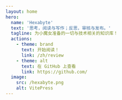 ```yaml
---
layout: home
hero:
  name: 'Hexabyte'
  text: '思考，阅读与写作；反思，审核与发布。'
  tagline: 为小魔女准备的一切与技术相关的知识库！
  actions:
    - theme: brand
      text: 开始阅读！
      link: /zh/review
    - theme: alt
      text: 在 GitHub 上查看
      link: https://github.com/
  image:
    src: /hexabyte.png
    alt: VitePress
---
```

